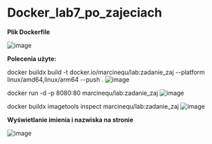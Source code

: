 # Docker_lab7_po_zajeciach

**Plik Dockerfile**

![image](https://user-images.githubusercontent.com/83167368/232523224-9d2b7fd5-ffba-44eb-9f2b-6a4f28eb868b.png)

**Polecenia użyte:**

docker buildx build -t docker.io/marcinequ/lab:zadanie_zaj --platform linux/amd64,linux/arm64 --push .
![image](https://user-images.githubusercontent.com/83167368/232521778-09ecd63c-c380-4fa9-a518-b26bc332c9a3.png)

docker run -d -p 8080:80 marcinequ/lab:zadanie_zaj
![image](https://user-images.githubusercontent.com/83167368/232521947-c6a852c5-b7f2-4bf6-9ef0-1a1fc3e1eadb.png)

docker buildx imagetools inspect marcinequ/lab:zadanie_zaj
![image](https://user-images.githubusercontent.com/83167368/232522251-80e61473-0e83-4c14-86f0-a25801abe42d.png)

**Wyświetlanie imienia i nazwiska na stronie**

![image](https://user-images.githubusercontent.com/83167368/232523328-8b26afb1-f68a-4893-835b-7e81411f8a45.png)
